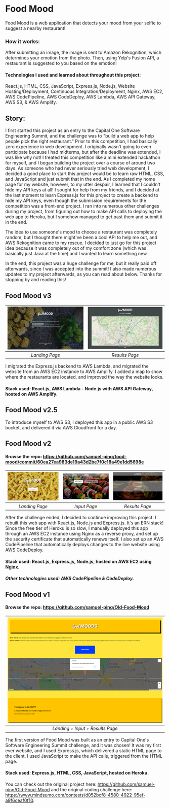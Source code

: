 # Food Mood

Food Mood is a web application that detects your mood from your selfie to suggest a nearby restaurant!

### How it works:

After submitting an image, the image is sent to Amazon Rekognition, which determines your emotion from the photo. Then, using Yelp's Fusion API, a restaurant is suggested to you based on the emotion!

#### Technologies I used and learned about throughout this project:
React.js, HTML, CSS, JavaScript, Express.js, Node.js, Website Hosting/Deployment, Continuous Integration/Deployment, Nginx, AWS EC2, AWS CodePipeline, AWS CodeDeploy, AWS Lambda, AWS API Gateway, AWS S3, & AWS Amplify.

## Story:

I first started this project as an entry to the Capital One Software Engineering Summit, and the challenge was to "build a web app to help people pick the right restaurant." Prior to this competition, I had basically zero experience in web development. I originally wasn't going to even participate because I had midterms, but after the deadline was extended, I was like why not! I treated this competition like a mini extended hackathon for myself, and I began building the project over a course of around two days. As someone who had never seriously tried web development, I decided a good place to start this project would be to learn raw HTML, CSS, and JavaScript and just submit that in the end. As I completed my home page for my website, however, to my utter despair, I learned that I couldn't hide my API keys at all! I sought for help from my friends, and I decided at the last moment to learn Express.js for this project to create a backend to hide my API keys, even though the submission requirements for the competition was a front-end project. I ran into numerous other challenges during my project, from figuring out how to make API calls to deploying the web app to Heroku, but I somehow managed to get past them and submit it in the end.

The idea to use someone's mood to choose a restaurant was completely random, but I thought there might've been a cool API to help me out, and AWS Rekognition came to my rescue. I decided to just go for this project idea because it was completely out of my comfort zone (which was basically just Java at the time) and I wanted to learn something new.

In the end, this project was a huge challenge for me, but it really paid off afterwards, since I was accepted into the summit! I also made numerous updates to my project afterwards, as you can read about below. Thanks for stopping by and reading this!

## Food Mood v3

| ![version 3, view1](./screenshots/food-mood-v3-screenshot1.png) | ![version 3, view2](./screenshots/food-mood-v3-screenshot2.png) |
| :-------------------------------------------------------------: | :-------------------------------------------------------------: |
|                         _Landing Page_                          |                         _Results Page_                          |

I migrated the Express.js backend to AWS Lambda, and migrated the website from an AWS EC2 instance to AWS Amplify. I added a map to show where the restaurants are located, and improved the way the website looks.

#### Stack used: React.js, AWS Lambda - Node.js with AWS API Gateway, hosted on AWS Amplify.

## Food Mood v2.5

To introduce myself to AWS S3, I deployed this app in a public AWS S3 bucket, and delivered it via AWS Cloudfront for a day.

## Food Mood v2

#### Browse the repo: https://github.com/samuel-ping/food-mood/commit/60ea27ea983de19a43d2be7f0c18a49e1dd5698e

| ![version 2, view1](./screenshots/food-mood-v2-screenshot1.png) | ![version 2, view2](./screenshots/food-mood-v2-screenshot2.png) | ![version 2, view3](./screenshots/food-mood-v2-screenshot3.png) |
| :-------------------------------------------------------------: | :-------------------------------------------------------------: | :-------------------------------------------------------------: |
|                         _Landing Page_                          |                          _Input Page_                           |                         _Results Page_                          |

After the challenge ended, I decided to continue improving this project. I rebuilt this web app with React.js, Node.js and Express.js. It's an ERN stack! Since the free tier of Heroku is so slow, I manually deployed this app through an AWS EC2 instance using Nginx as a reverse proxy, and set up the security certificate that automatically renews itself. I also set up an AWS CodePipeline that automatically deploys changes to the live website using AWS CodeDeploy.

#### Stack used: React.js, Express.js, Node.js, hosted on AWS EC2 using Nginx.

##### Other technologies used: AWS CodePipeline & CodeDeploy.

## Food Mood v1

#### Browse the repo: https://github.com/samuel-ping/Old-Food-Mood

| ![version 1, view1](./screenshots/food-mood-v1-screenshot1.png) |
| :-------------------------------------------------------------: |
|                _Landing + Input + Results Page_                 |

The first version of Food Mood was built as an entry to Capital One's Software Engineering Summit challenge, and it was chosen! It was my first ever website, and I used Express.js, which delivered a static HTML page to the client. I used JavaScript to make the API calls, triggered from the HTML page.

#### Stack used: Express.js, HTML, CSS, JavaScript, hosted on Heroku.

You can check out the original project here: https://github.com/samuel-ping/Old-Food-Mood and the original coding challenge here: https://www.mindsumo.com/contests/d052bcf8-4580-4922-95ef-a9f6ceaf0f10.
